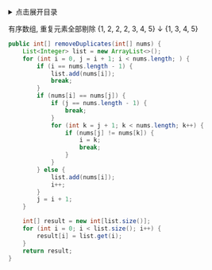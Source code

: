 <details>
<summary>点击展开目录</summary>
<!-- TOC -->


<!-- /TOC -->
</details>

有序数组, 重复元素全部剔除
{1, 2, 2, 2, 3, 4, 5}
↓
{1, 3, 4, 5}

```Java
public int[] removeDuplicates(int[] nums) {
    List<Integer> list = new ArrayList<>();
    for (int i = 0, j = i + 1; i < nums.length; ) {
        if (i == nums.length - 1) {
            list.add(nums[i]);
            break;
        }
        if (nums[i] == nums[j]) {
            if (j == nums.length - 1) {
                break;
            }
            for (int k = j + 1; k < nums.length; k++) {
                if (nums[j] != nums[k]) {
                    i = k;
                    break;
                }
            }
        } else {
            list.add(nums[i]);
            i++;
        }
        j = i + 1;
    }

    int[] result = new int[list.size()];
    for (int i = 0; i < list.size(); i++) {
        result[i] = list.get(i);
    }
    return result;
}
```
